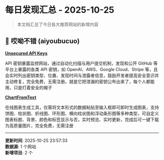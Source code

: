 # 每日发现汇总 - 2025-10-25

> 本文档汇总了今日各大推荐网站的新增内容

## 🔧 哎呦不错 (aiyoubucuo)

**[Unsecured API Keys](https://www.unsecuredapikeys.com/)**
  
API 密钥暴露监控网站，通过自动化扫描与用户提交机制，发现和公开 GitHub 等平台上暴露的各类 API 密钥，如 OpenAI、AWS、Google Cloud、Stripe 等，且会实时列出密钥类型、位置、发现时间与泄露者信息，鼓励开发者提高安全意识并主动修复，完全免费，无需注册。就是它把泄漏的密钥公布出来了，每个人都能用，只是打着安全的幌子

**[ChartFromText](https://chartfromtext.com/)**
  
在线图表生成工具，仅需将文本形式的数据粘贴至输入框即可即时生成图表，支持饼图、柱状图、折线图、环形图、横向柱状图和浮动条形图等多种类型，可自定义图表标题、背景、颜色和标签显示与否，实时预览、实时更新，完成后可一键下载为高质量图片，完全免费，无需注册


---

**更新时间**: 2025-10-25 23:57:33  
**数据源**: 1 个网站  
**新增项目**: 2 个  

<!-- Generated by Daily News Aggregator -->